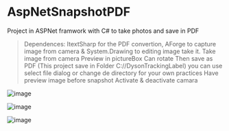 # AspNetSnapshotPDF
 Project in ASPNet framwork with C# to take photos and save in PDF

  > Dependences: ItextSharp for the PDF convertion, AForge to capture image from camera & System.Drawing to editing image take it.
  > Take image from camera
  > Preview in pictureBox
  > Can rotate
  > Then save as PDF (This project save in Folder C://DysonTrackingLabel) you can use select file dialog or change de directory for your own practices
  > Have preview image before snapshot
  > Activate & deactivate camara



![image](https://github.com/Noa691/AspNetSnapshotPDF/assets/80059404/616e18b4-ec18-42f1-8f1d-0104e3e681c7)


![image](https://github.com/Noa691/AspNetSnapshotPDF/assets/80059404/13b32632-cfbf-47e9-8676-00b2d00fc32c)


![image](https://github.com/Noa691/AspNetSnapshotPDF/assets/80059404/5170e2c2-3ec1-4f4f-b95d-271db10778dc)



